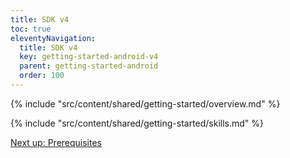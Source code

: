 ```yaml
---
title: SDK v4
toc: true
eleventyNavigation:
  title: SDK v4
  key: getting-started-android-v4
  parent: getting-started-android
  order: 100
---
```


<!-- Overview -->
{% include "src/content/shared/getting-started/overview.md" %}

<!-- Skills -->
{% include "src/content/shared/getting-started/skills.md" %}

<p class="next-article"><a class="mi-button mi-button--outline" href="{{ site.url }}/content/getting-started/android/v4/prerequisites/">Next up: Prerequisites</a></p>
